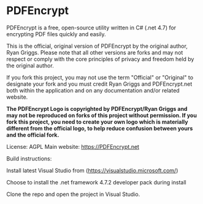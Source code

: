 # PDFEncrypt
PDFEncrypt is a free, open-source utility written in C# (.net 4.7) for encrypting PDF files quickly and easily.  

This is the official, original version of PDFEncrypt by the original author, Ryan Griggs.  Please note that all other versions are forks and may not respect or comply with the core principles of privacy and freedom held by the original author.

If you fork this project, you may not use the term "Official" or "Original" to designate your fork and you must credit Ryan Griggs and PDFEncrypt.net both within the application and on any documentation and/or related website.

**The PDFEncrypt Logo is copyrighted by PDFEncrypt/Ryan Griggs and may not be reproduced on forks of this project without permission.  If you fork this project, you need to create your own logo which is materially different from the official logo, to help reduce confusion between yours and the official fork.**

License: AGPL
Main website: https://PDFEncrypt.net

Build instructions:

Install latest Visual Studio from (https://visualstudio.microsoft.com/)

Choose to install the  .net framework 4.7.2 developer pack during install

Clone the repo and open the project in Visual Studio.
